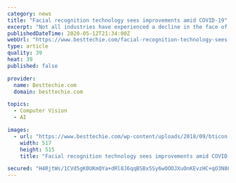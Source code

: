 ```yaml
---
category: news
title: "Facial recognition technology sees improvements amid COVID-19"
excerpt: "Not all industries have experienced a decline in the face of the coronavirus outbreak. The tech industry has seen rising profits in the past few months as certain technologies become necessary amid the pandemic."
publishedDateTime: 2020-05-12T21:34:00Z
webUrl: "https://www.besttechie.com/facial-recognition-technology-sees-improvements-amid-covid-19/"
type: article
quality: 39
heat: 39
published: false

provider:
  name: Besttechie.com
  domain: besttechie.com

topics:
  - Computer Vision
  - AI

images:
  - url: "https://www.besttechie.com/wp-content/uploads/2018/09/bticon.png"
    width: 517
    height: 515
    title: "Facial recognition technology sees improvements amid COVID-19"

secured: "H4RjtWs/1CVd5gK0UKmQYa+dRl8J6qqBSBx5Sy6wOOOJXuOnKEvzHC+qO3N86L8V8nM691D1VPnKxCYqK7qN3cx2heXdG7lxNYD4s/DgyJIiWPJbxdctcWvsqiDRj7cdsre0GzXCcJy5tLEJzVduCbld6GpkTXJ07VKYp5Xo0Fg6BL+kclhFBzLeL6GoDehnXfMH6ohcBBPXTKXEJP3Xek0nNLblMZpImHZHn6X8JIeRWpopNQNGOo8EKbXXAs4a8qx01Gt0Ovf5xPffGC/fgZCSs5KkZySR+r+nLOuUr6+5yKYzxb6OChQlISvOEQwH;ZhGH21TLL2Ar0eaPXJ7T+w=="
---
```


